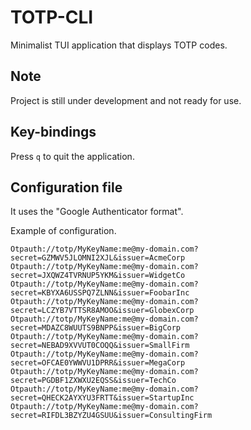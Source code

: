 # TOTP-CLI

Minimalist TUI application that displays TOTP codes.

## Note

Project is still under development and not ready for use.

## Key-bindings

Press `q` to quit the application.

## Configuration file

It uses the "Google Authenticator format".

Example of configuration.

```
Otpauth://totp/MyKeyName:me@my-domain.com?secret=GZMWV5JLOMNI2XJL&issuer=AcmeCorp
Otpauth://totp/MyKeyName:me@my-domain.com?secret=JXQWZ4TVRNUP5YKM&issuer=WidgetCo
Otpauth://totp/MyKeyName:me@my-domain.com?secret=KBYXA6USSPQ7ZLNN&issuer=FoobarInc
Otpauth://totp/MyKeyName:me@my-domain.com?secret=LCZYB7VTTSR8AMOO&issuer=GlobexCorp
Otpauth://totp/MyKeyName:me@my-domain.com?secret=MDAZC8WUUTS9BNPP&issuer=BigCorp
Otpauth://totp/MyKeyName:me@my-domain.com?secret=NEBAD9XVVUT0COQQ&issuer=SmallFirm
Otpauth://totp/MyKeyName:me@my-domain.com?secret=OFCAE0YWWVU1DPRR&issuer=MegaCorp
Otpauth://totp/MyKeyName:me@my-domain.com?secret=PGDBF1ZXWXU2EQSS&issuer=TechCo
Otpauth://totp/MyKeyName:me@my-domain.com?secret=QHECK2AYXYU3FRTT&issuer=StartupInc
Otpauth://totp/MyKeyName:me@my-domain.com?secret=RIFDL3BZYZU4GSUU&issuer=ConsultingFirm
```

